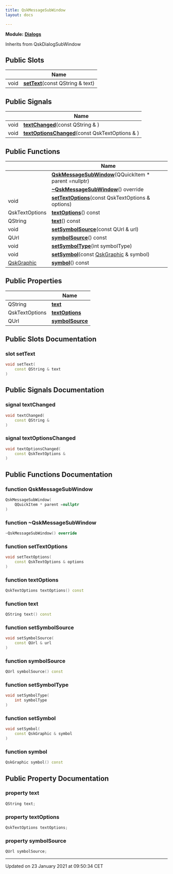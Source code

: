```yaml
---
title: QskMessageSubWindow
layout: docs

---
```



**Module:** **[Dialogs](/docs/modules/group___dialogs/)**



Inherits from QskDialogSubWindow

## Public Slots

|                | Name           |
| -------------- | -------------- |
| void | **[setText](/docs/classes/class_qsk_message_sub_window/#slot-settext)**(const QString & text) |

## Public Signals

|                | Name           |
| -------------- | -------------- |
| void | **[textChanged](/docs/classes/class_qsk_message_sub_window/#signal-textchanged)**(const QString & ) |
| void | **[textOptionsChanged](/docs/classes/class_qsk_message_sub_window/#signal-textoptionschanged)**(const QskTextOptions & ) |

## Public Functions

|                | Name           |
| -------------- | -------------- |
| | **[QskMessageSubWindow](/docs/classes/class_qsk_message_sub_window/#function-qskmessagesubwindow)**(QQuickItem * parent =nullptr) |
| | **[~QskMessageSubWindow](/docs/classes/class_qsk_message_sub_window/#function-~qskmessagesubwindow)**() override |
| void | **[setTextOptions](/docs/classes/class_qsk_message_sub_window/#function-settextoptions)**(const QskTextOptions & options) |
| QskTextOptions | **[textOptions](/docs/classes/class_qsk_message_sub_window/#function-textoptions)**() const |
| QString | **[text](/docs/classes/class_qsk_message_sub_window/#function-text)**() const |
| void | **[setSymbolSource](/docs/classes/class_qsk_message_sub_window/#function-setsymbolsource)**(const QUrl & url) |
| QUrl | **[symbolSource](/docs/classes/class_qsk_message_sub_window/#function-symbolsource)**() const |
| void | **[setSymbolType](/docs/classes/class_qsk_message_sub_window/#function-setsymboltype)**(int symbolType) |
| void | **[setSymbol](/docs/classes/class_qsk_message_sub_window/#function-setsymbol)**(const [QskGraphic](/docs/classes/class_qsk_graphic/) & symbol) |
| [QskGraphic](/docs/classes/class_qsk_graphic/) | **[symbol](/docs/classes/class_qsk_message_sub_window/#function-symbol)**() const |

## Public Properties

|                | Name           |
| -------------- | -------------- |
| QString | **[text](/docs/classes/class_qsk_message_sub_window/#property-text)**  |
| QskTextOptions | **[textOptions](/docs/classes/class_qsk_message_sub_window/#property-textoptions)**  |
| QUrl | **[symbolSource](/docs/classes/class_qsk_message_sub_window/#property-symbolsource)**  |

## Public Slots Documentation

### slot setText

```cpp
void setText(
    const QString & text
)
```


## Public Signals Documentation

### signal textChanged

```cpp
void textChanged(
    const QString & 
)
```


### signal textOptionsChanged

```cpp
void textOptionsChanged(
    const QskTextOptions & 
)
```


## Public Functions Documentation

### function QskMessageSubWindow

```cpp
QskMessageSubWindow(
    QQuickItem * parent =nullptr
)
```


### function ~QskMessageSubWindow

```cpp
~QskMessageSubWindow() override
```


### function setTextOptions

```cpp
void setTextOptions(
    const QskTextOptions & options
)
```


### function textOptions

```cpp
QskTextOptions textOptions() const
```


### function text

```cpp
QString text() const
```


### function setSymbolSource

```cpp
void setSymbolSource(
    const QUrl & url
)
```


### function symbolSource

```cpp
QUrl symbolSource() const
```


### function setSymbolType

```cpp
void setSymbolType(
    int symbolType
)
```


### function setSymbol

```cpp
void setSymbol(
    const QskGraphic & symbol
)
```


### function symbol

```cpp
QskGraphic symbol() const
```


## Public Property Documentation

### property text

```cpp
QString text;
```


### property textOptions

```cpp
QskTextOptions textOptions;
```


### property symbolSource

```cpp
QUrl symbolSource;
```


-------------------------------

Updated on 23 January 2021 at 09:50:34 CET